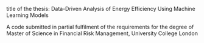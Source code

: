 title of the thesis: Data-Driven Analysis of Energy Efficiency Using Machine Learning Models

A code submitted in partial fulfilment of the requirements for the degree of Master of Science in Financial Risk Management, University College London
